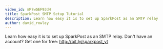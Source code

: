```yaml
---
video_id: mP7wGEF93d4
title: SparkPost SMTP Setup Tutorial
description: Learn how easy it is to set up SparkPost as an SMTP relay.
author: david_rowley
---
```

Learn how easy it is to set up SparkPost as an SMTP relay. Don't have an account? Get one for free: http://bit.ly/sparkpost_yt
